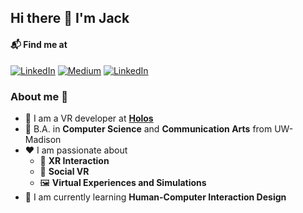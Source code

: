 ## Hi there 👋 I'm Jack ##

#### 📬 Find me at 
<p> 
<a href="https://thejackyang.com/" target="_blank"><img alt="LinkedIn" src="https://img.shields.io/badge/-Website-purple?style=flat-square&logo=Google-Chrome&logoColor=white" /></a>  
<a href="https://jackyangzzh.medium.com/" target="_blank"><img alt="Medium" src="https://img.shields.io/badge/-Medium-black?style=flat-square&logo=Medium&logoColor=white" /></a> 
<a href="https://www.linkedin.com/in/jackyangzzh/" target="_blank"><img alt="LinkedIn" src="https://img.shields.io/badge/-LinkedIn-blue?style=flat-square&logo=Linkedin&logoColor=white" /></a>  
</p>

### About me 🚀
- 💼 I am a VR developer at [**Holos**](https://holos.io/)
- 🏫 B.A. in **Computer Science** and **Communication Arts** from UW-Madison
- ❤️ I am passionate about 
  - 🥽 **XR Interaction** 
  - 👥 **Social VR**
  - 🖼️ **Virtual Experiences and Simulations**
- 🌱 I am currently learning **Human-Computer Interaction Design** 
  
<!--
**jackyangzzh/jackyangzzh** is a ✨ _special_ ✨ repository because its `README.md` (this file) appears on your GitHub profile.

Here are some ideas to get you started:

- 🔭 I’m currently working on ...
- 🌱 I’m currently learning ...
- 👯 I’m looking to collaborate on ...
- 🤔 I’m looking for help with ...
- 💬 Ask me about ...
- 📫 How to reach me: ...
- 😄 Pronouns: ...
- ⚡ Fun fact: ...
-->
